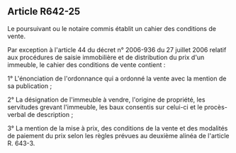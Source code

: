 Article R642-25
----
Le poursuivant ou le notaire commis établit un cahier des conditions de vente.

Par exception à l'article 44 du décret n° 2006-936 du 27 juillet 2006 relatif
aux procédures de saisie immobilière et de distribution du prix d'un immeuble,
le cahier des conditions de vente contient :

1° L'énonciation de l'ordonnance qui a ordonné la vente avec la mention de sa
publication ;

2° La désignation de l'immeuble à vendre, l'origine de propriété, les servitudes
grevant l'immeuble, les baux consentis sur celui-ci et le procès-verbal de
description ;

3° La mention de la mise à prix, des conditions de la vente et des modalités de
paiement du prix selon les règles prévues au deuxième alinéa de l'article R.
643-3.
